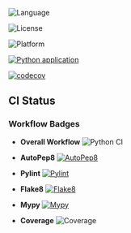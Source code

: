 ![Language](https://img.shields.io/badge/language-python-blue)

![License](https://img.shields.io/badge/license-BSD--2--Clause-green)

![Platform](https://img.shields.io/badge/platform-linux-lightgrey)

[![Python application](https://github.com/Team-UPF/CSC510_HW1/actions/workflows/python-app.yml/badge.svg)](https://github.com/Team-UPF/CSC510_HW1/actions/workflows/python-app.yml)

[![codecov](https://codecov.io/gh/Team-UPF/CSC510_HW1/graph/badge.svg?token=DTC62QRAI3)](https://codecov.io/gh/Team-UPF/CSC510_HW1)

## CI Status

### Workflow Badges

- **Overall Workflow**
  ![Python CI](https://github.com/Team-UPF/CSC510_HW1/actions/workflows/python-app.yml/badge.svg)

- **AutoPep8**
  [![AutoPep8](https://img.shields.io/github/workflow/status/Team-UPF/CSC510_HW1/python-app?label=autopep8&style=flat-square)](https://github.com/Team-UPF/CSC510_HW1/actions/workflows/python-app.yml)

- **Pylint**
  [![Pylint](https://img.shields.io/github/workflow/status/Team-UPF/CSC510_HW1/python-app?label=pylint&style=flat-square)](https://github.com/Team-UPF/CSC510_HW1/actions/workflows/python-app.yml)

- **Flake8**
  [![Flake8](https://img.shields.io/github/workflow/status/Team-UPF/CSC510_HW1/python-app?label=flake8&style=flat-square)](https://github.com/Team-UPF/CSC510_HW1/actions/workflows/python-app.yml)

- **Mypy**
  [![Mypy](https://img.shields.io/github/workflow/status/Team-UPF/CSC510_HW1/python-app?label=mypy&style=flat-square)](https://github.com/Team-UPF/CSC510_HW1/actions/workflows/python-app.yml)

- **Coverage**
  ![Coverage](https://img.shields.io/codecov/c/github/Team-UPF/CSC510_HW1)
